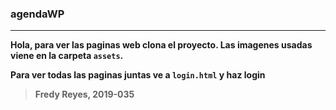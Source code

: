 ### agendaWP                
----


**Hola, para ver las paginas web clona el proyecto. Las imagenes usadas viene en la carpeta `assets`.**

**Para ver todas las paginas juntas ve a `login.html` y haz login**
 
> **Fredy Reyes, 2019-035**